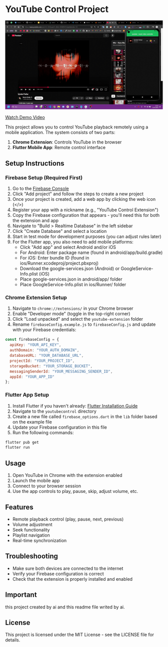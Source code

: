 # YouTube Control Project

![YouTube Control Project Demo](res/gif.gif)

[Watch Demo Video](res/video.mp4)

This project allows you to control YouTube playback remotely using a mobile application. The system consists of two parts:

1. **Chrome Extension**: Controls YouTube in the browser
2. **Flutter Mobile App**: Remote control interface

## Setup Instructions

### Firebase Setup (Required First)

1. Go to the [Firebase Console](https://console.firebase.google.com/)
2. Click "Add project" and follow the steps to create a new project
3. Once your project is created, add a web app by clicking the web icon (</>)
4. Register your app with a nickname (e.g., "YouTube Control Extension")
5. Copy the Firebase configuration that appears - you'll need this for both the extension and app
6. Navigate to "Build > Realtime Database" in the left sidebar
7. Click "Create Database" and select a location
8. Start in test mode for development purposes (you can adjust rules later)
9. For the Flutter app, you also need to add mobile platforms:
   - Click "Add app" and select Android and/or iOS
   - For Android: Enter package name (found in android/app/build.gradle)
   - For iOS: Enter bundle ID (found in ios/Runner.xcodeproj/project.pbxproj)
   - Download the google-services.json (Android) or GoogleService-Info.plist (iOS)
   - Place google-services.json in android/app/ folder
   - Place GoogleService-Info.plist in ios/Runner/ folder

### Chrome Extension Setup

1. Navigate to `chrome://extensions/` in your Chrome browser
2. Enable "Developer mode" (toggle in the top-right corner)
3. Click "Load unpacked" and select the `youtube-extension` folder
4. Rename `firebaseConfig.example.js` to `firebaseConfig.js` and update with your Firebase credentials:

```javascript
const firebaseConfig = {
  apiKey: "YOUR_API_KEY",
  authDomain: "YOUR_AUTH_DOMAIN",
  databaseURL: "YOUR_DATABASE_URL",
  projectId: "YOUR_PROJECT_ID",
  storageBucket: "YOUR_STORAGE_BUCKET",
  messagingSenderId: "YOUR_MESSAGING_SENDER_ID",
  appId: "YOUR_APP_ID"
};
```

### Flutter App Setup

1. Install Flutter if you haven't already: [Flutter Installation Guide](https://docs.flutter.dev/get-started/install)
2. Navigate to the `youtubecontrol` directory
3. Create a new file called `firebase_options.dart` in the `lib` folder based on the example file
4. Update your Firebase configuration in this file
5. Run the following commands:

```bash
flutter pub get
flutter run
```

## Usage

1. Open YouTube in Chrome with the extension enabled
2. Launch the mobile app
3. Connect to your browser session
4. Use the app controls to play, pause, skip, adjust volume, etc.

## Features

- Remote playback control (play, pause, next, previous)
- Volume adjustment
- Seek functionality
- Playlist navigation
- Real-time synchronization

## Troubleshooting

- Make sure both devices are connected to the internet
- Verify your Firebase configuration is correct
- Check that the extension is properly installed and enabled

## Important

this project created by ai and this readme file writed by ai.

## License

This project is licensed under the MIT License - see the LICENSE file for details.
